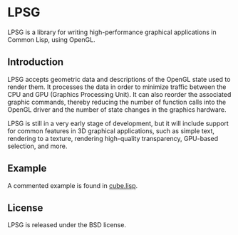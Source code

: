 # LPSG

LPSG is a library for writing high-performance graphical applications
in Common Lisp, using OpenGL. 

## Introduction

LPSG accepts geometric data and descriptions of the OpenGL state used
to render them. It processes the data in order to minimize traffic between the
CPU and GPU (Graphics Processing Unit). It can also reorder the associated
graphic commands, thereby reducing the number of function calls into
the OpenGL driver and the number of state changes in the graphics
hardware.

LPSG is still in a very early stage of development, but it will
include support for common features in 3D graphical applications,
such as simple text, rendering to a texture, rendering high-quality
transparency, GPU-based selection, and more.

## Example

A commented example is found in [cube.lisp](examples/cube.lisp).

## License

LPSG is released under the BSD license.
